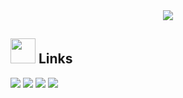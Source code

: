 <div align="center">
<img max-width="800" src="https://github.com/webcipher101/webcipher101/blob/main/thumb.png"/>
</div>

## <img height="40" src="https://raw.githubusercontent.com/innng/innng/master/assets/kyubey.gif"/> Links
[![](https://img.shields.io/badge/-linkedin-0073B1?style=flat-square)](https://www.linkedin.com/in/gaurav-dalal-0434821b5/)
[![](https://img.shields.io/badge/-twitter-1C9CEA?style=flat-square)](https://twitter.com/webcipher101?s=09)
[![](https://img.shields.io/badge/-resume-332B40?style=flat-square)](https://webcipher101.github.io/myportfolio/)
[![](https://img.shields.io/badge/-badges-2D4E00?style=flat-square)](https://www.credly.com/users/gaurav-dalal.20c90a95)

